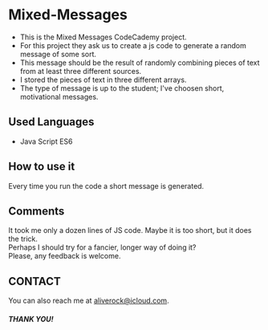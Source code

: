 # Mixed-Messages
* This is the Mixed Messages CodeCademy project.
* For this project they ask us to create a js code to generate a random message of some sort.
* This message should be the result of randomly combining pieces of text from at least three different sources.
* I stored the pieces of text in three different arrays.
* The type of message is up to the student; I've choosen short, motivational messages.

## Used Languages
* Java Script ES6

## How to use it
Every time you run the code a short message is generated.

## Comments
It took me only a dozen lines of JS code. 
Maybe it is too short, but it does the trick.  
Perhaps I should try for a fancier, longer way of doing it?  
Please, any feedback is welcome.

## CONTACT
You can also reach me at aliverock@icloud.com.

##### THANK YOU!
